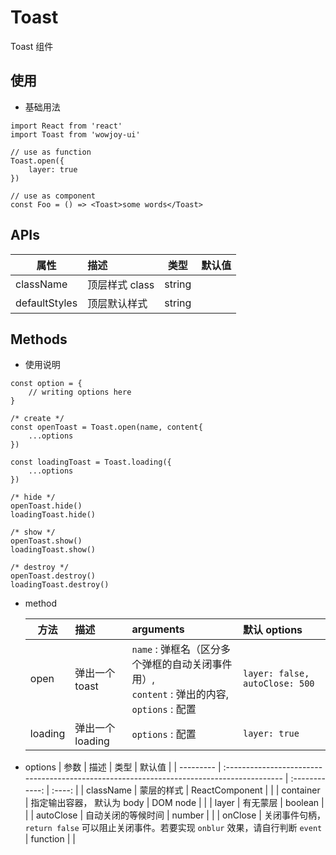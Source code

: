 # Toast

Toast 组件

## 使用

- 基础用法

```
import React from 'react'
import Toast from 'wowjoy-ui'

// use as function
Toast.open({
    layer: true
})

// use as component
const Foo = () => <Toast>some words</Toast>
```

## APIs

| 属性          | 描述           |  类型  | 默认值 |
| ------------- | :------------- | :----: | :----: |
| className     | 顶层样式 class | string |        |
| defaultStyles | 顶层默认样式   | string |        |

## Methods

- 使用说明

```
const option = {
    // writing options here
}

/* create */
const openToast = Toast.open(name, content{
    ...options
})

const loadingToast = Toast.loading({
    ...options
})

/* hide */
openToast.hide()
loadingToast.hide()

/* show */
openToast.show()
loadingToast.show()

/* destroy */
openToast.destroy()
loadingToast.destroy()
```

- method

  | 方法    | 描述             | arguments                                                                                         | 默认 options                   |
  | ------- | :--------------- | :------------------------------------------------------------------------------------------------ | :----------------------------- |
  | open    | 弹出一个 toast   | `name` : 弹框名（区分多个弹框的自动关闭事件用）,<br/>`content` : 弹出的内容,<br/>`options` : 配置 | `layer: false, autoClose: 500` |
  | loading | 弹出一个 loading | `options` : 配置                                                                                  | `layer: true`                  |

- options
  | 参数 | 描述 | 类型 | 默认值 |
  | --------- | :---------------------------------------------------------------------------------------- | :------------: | :----: |
  | className | 蒙层的样式 | ReactComponent | |
  | container | 指定输出容器， 默认为 body | DOM node | |
  | layer | 有无蒙层 | boolean | |
  | autoClose | 自动关闭的等候时间 | number | |
  | onClose | 关闭事件句柄，`return false` 可以阻止关闭事件。若要实现 `onblur` 效果，请自行判断 `event` | function | |